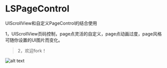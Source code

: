 # LSPageControl
UIScrollView和自定义PageControl的结合使用

1，UIScrollView页码控制，page点灵活的自定义，page点动画过度，page风格可随你设置的UI图片而变化。
> 2，欢迎fork！

![alt text](http://cdn.cocimg.com/bbs/attachment/Fid_19/19_160139_168534f17d2eb07.gif)
